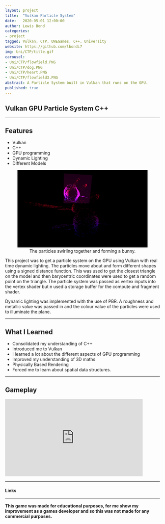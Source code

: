 ```yaml
---
layout: project
title:  "Vulkan Particle System"
date:   2020-05-01 12:00:00
author: Lewis Bond
categories: 
- project
tagged: Vulkan, CTP, UWEGames, C++, University
website: https://github.com/lbondi7
img: Uni/CTP/title.gif
carousel:
- Uni/CTP/flowfield.PNG
- Uni/CTP/dog.PNG
- Uni/CTP/heart.PNG
- Uni/CTP/flowfield3.PNG
abstract: A Particle System built in Vulkan that runs on the GPU. 
published: true
---
```


## Vulkan GPU Particle System C++

---

## Features

- Vulkan
- C++
- GPU programming
- Dynamic Lighting
- Different Models

<center>
<figure>
    <a href="/assets/img/project/Uni/CTP/bunny.gif"><img src="/assets/img/project/Uni/CTP/bunny.gif" width="448" height="252"></a>
    <figcaption>The particles swirling together and forming a bunny.</figcaption>
</figure>
</center>

This project was to get a particle system on the GPU using Vulkan with real time dynamic lighting. The particles move about and form different shapes using a signed distance function. This was used to get the closest triangle on the model and then barycentric coordinates were used to get a random point on the triangle. The particle system was passed as vertex inputs into the vertex shader but n used a storage buffer for the compute and fragment shader.

Dynamic lighting was implemented with the use of PBR. A roughness and metallic value was passed in and the colour value of the particles were used to illuminate the plane.  

---

## What I Learned

 - Consolidated my understanding of C++
 - Introduced me to Vulkan
 - I learned a lot about the different aspects of GPU programming 
 - Improved my understanding of 3D maths
 - Physically Based Rendering 
 - Forced me to learn about spatial data structures. 
 
---

## Gameplay

<iframe width="448" height="252" src="https://www.youtube.com/embed/ceDCeDINXao" frameborder="0" allow="accelerometer; autoplay; clipboard-write; encrypted-media; gyroscope; picture-in-picture" allowfullscreen></iframe>

---

#### Links



---

**This game was made for educational purposes, for me show my improvement as a games developer and so this was not made for any commercial purposes.** 
